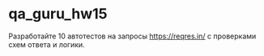 # qa_guru_hw15

Разработайте 10 автотестов на запросы https://reqres.in/ c проверками схем ответа и логики. 
